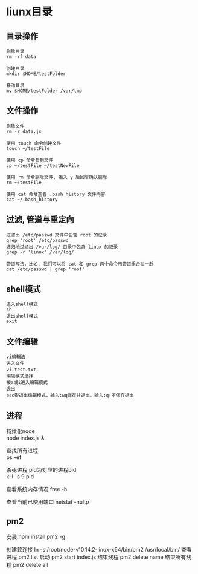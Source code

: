 # liunx目录

## 目录操作
```
删除目录
rm -rf data 

创建目录
mkdir $HOME/testFolder

移动目录
mv $HOME/testFolder /var/tmp
```
## 文件操作
```
删除文件
rm -r data.js 

使用 touch 命令创建文件
touch ~/testFile

使用 cp 命令复制文件
cp ~/testFile ~/testNewFile

使用 rm 命令删除文件, 输入 y 后回车确认删除
rm ~/testFile

使用 cat 命令查看 .bash_history 文件内容
cat ~/.bash_history
```
## 过滤, 管道与重定向
```
过滤出 /etc/passwd 文件中包含 root 的记录
grep 'root' /etc/passwd
递归地过滤出 /var/log/ 目录中包含 linux 的记录
grep -r 'linux' /var/log/

管道写法，比如, 我们可以将 cat 和 grep 两个命令用管道组合在一起
cat /etc/passwd | grep 'root'
```
## shell模式
```
进入shell模式
sh
退出shell模式
exit
```
## 文件编辑
```
vi编辑法
进入文件
vi test.txt，
编辑模式选择
按a或i进入编辑模式
退出
esc键退出编辑模式，输入:wq保存并退出。输入:q!不保存退出
```

## 进程
持续化node</br>
node index.js &

查找所有进程</br>
ps -ef

杀死进程 pid为对应的进程pid</br>
kill -s 9 pid

查看系统内存情况
free -h

查看当前已使用端口
netstat -nultp


## pm2
安装
npm install pm2 -g

创建软连接
ln -s /root/node-v10.14.2-linux-x64/bin/pm2 /usr/local/bin/
查看进程
pm2 list
启动
pm2 start index.js
结束线程
pm2 delete name
结束所有线程
pm2 delete all

